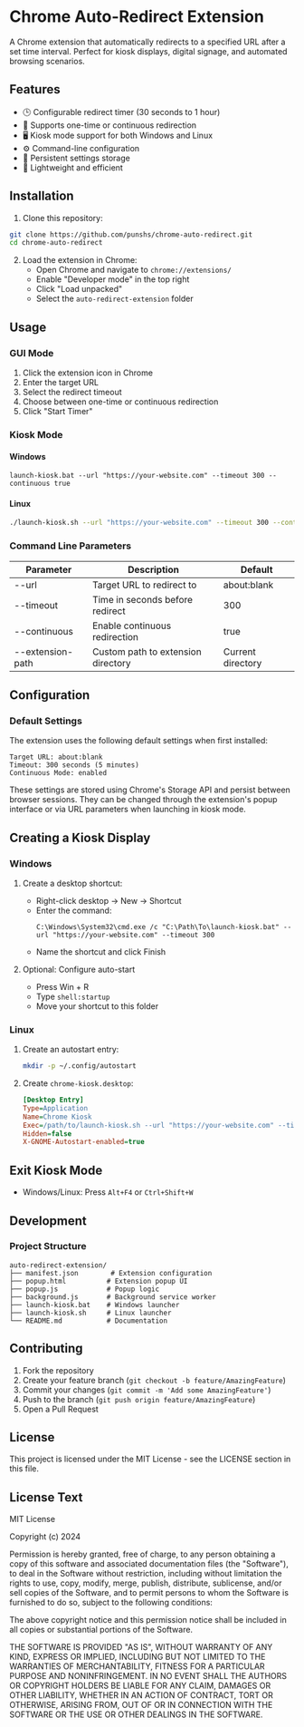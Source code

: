 # Chrome Auto-Redirect Extension

A Chrome extension that automatically redirects to a specified URL after a set time interval. Perfect for kiosk displays, digital signage, and automated browsing scenarios.

## Features

- 🕒 Configurable redirect timer (30 seconds to 1 hour)
- 🔄 Supports one-time or continuous redirection
- 🖥️ Kiosk mode support for both Windows and Linux
- ⚙️ Command-line configuration
- 💾 Persistent settings storage
- 🚀 Lightweight and efficient

## Installation

1. Clone this repository:
```bash
git clone https://github.com/punshs/chrome-auto-redirect.git
cd chrome-auto-redirect
```

2. Load the extension in Chrome:
   - Open Chrome and navigate to `chrome://extensions/`
   - Enable "Developer mode" in the top right
   - Click "Load unpacked"
   - Select the `auto-redirect-extension` folder

## Usage

### GUI Mode

1. Click the extension icon in Chrome
2. Enter the target URL
3. Select the redirect timeout
4. Choose between one-time or continuous redirection
5. Click "Start Timer"

### Kiosk Mode

#### Windows
```batch
launch-kiosk.bat --url "https://your-website.com" --timeout 300 --continuous true
```

#### Linux
```bash
./launch-kiosk.sh --url "https://your-website.com" --timeout 300 --continuous true
```

### Command Line Parameters

| Parameter | Description | Default |
|-----------|-------------|---------|
| --url | Target URL to redirect to | about:blank |
| --timeout | Time in seconds before redirect | 300 |
| --continuous | Enable continuous redirection | true |
| --extension-path | Custom path to extension directory | Current directory |

## Configuration

### Default Settings

The extension uses the following default settings when first installed:

```
Target URL: about:blank
Timeout: 300 seconds (5 minutes)
Continuous Mode: enabled
```

These settings are stored using Chrome's Storage API and persist between browser sessions. They can be changed through the extension's popup interface or via URL parameters when launching in kiosk mode.

## Creating a Kiosk Display

### Windows

1. Create a desktop shortcut:
   - Right-click desktop → New → Shortcut
   - Enter the command:
     ```batch
     C:\Windows\System32\cmd.exe /c "C:\Path\To\launch-kiosk.bat" --url "https://your-website.com" --timeout 300
     ```
   - Name the shortcut and click Finish

2. Optional: Configure auto-start
   - Press Win + R
   - Type `shell:startup`
   - Move your shortcut to this folder

### Linux

1. Create an autostart entry:
   ```bash
   mkdir -p ~/.config/autostart
   ```

2. Create `chrome-kiosk.desktop`:
   ```ini
   [Desktop Entry]
   Type=Application
   Name=Chrome Kiosk
   Exec=/path/to/launch-kiosk.sh --url "https://your-website.com" --timeout 300
   Hidden=false
   X-GNOME-Autostart-enabled=true
   ```

## Exit Kiosk Mode

- Windows/Linux: Press `Alt+F4` or `Ctrl+Shift+W`

## Development

### Project Structure
```
auto-redirect-extension/
├── manifest.json        # Extension configuration
├── popup.html          # Extension popup UI
├── popup.js            # Popup logic
├── background.js       # Background service worker
├── launch-kiosk.bat    # Windows launcher
├── launch-kiosk.sh     # Linux launcher
└── README.md           # Documentation
```

## Contributing

1. Fork the repository
2. Create your feature branch (`git checkout -b feature/AmazingFeature`)
3. Commit your changes (`git commit -m 'Add some AmazingFeature'`)
4. Push to the branch (`git push origin feature/AmazingFeature`)
5. Open a Pull Request

## License

This project is licensed under the MIT License - see the LICENSE section in this file.

## License Text

MIT License

Copyright (c) 2024

Permission is hereby granted, free of charge, to any person obtaining a copy
of this software and associated documentation files (the "Software"), to deal
in the Software without restriction, including without limitation the rights
to use, copy, modify, merge, publish, distribute, sublicense, and/or sell
copies of the Software, and to permit persons to whom the Software is
furnished to do so, subject to the following conditions:

The above copyright notice and this permission notice shall be included in all
copies or substantial portions of the Software.

THE SOFTWARE IS PROVIDED "AS IS", WITHOUT WARRANTY OF ANY KIND, EXPRESS OR
IMPLIED, INCLUDING BUT NOT LIMITED TO THE WARRANTIES OF MERCHANTABILITY,
FITNESS FOR A PARTICULAR PURPOSE AND NONINFRINGEMENT. IN NO EVENT SHALL THE
AUTHORS OR COPYRIGHT HOLDERS BE LIABLE FOR ANY CLAIM, DAMAGES OR OTHER
LIABILITY, WHETHER IN AN ACTION OF CONTRACT, TORT OR OTHERWISE, ARISING FROM,
OUT OF OR IN CONNECTION WITH THE SOFTWARE OR THE USE OR OTHER DEALINGS IN THE
SOFTWARE.
